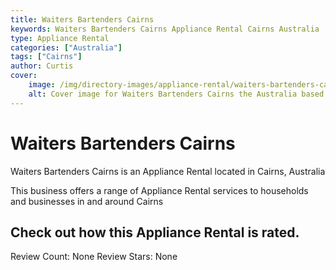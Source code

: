 ```yaml
---
title: Waiters Bartenders Cairns
keywords: Waiters Bartenders Cairns Appliance Rental Cairns Australia 
type: Appliance Rental 
categories: ["Australia"]
tags: ["Cairns"]
author: Curtis
cover:
    image: /img/directory-images/appliance-rental/waiters-bartenders-cairns.webp
    alt: Cover image for Waiters Bartenders Cairns the Australia based Appliance Rental servicing Cairns 
---
```


# Waiters Bartenders Cairns
Waiters Bartenders Cairns is an Appliance Rental located in Cairns, Australia

This business offers a range of Appliance Rental services to households and businesses in and around Cairns

## Check out how this Appliance Rental is rated.
Review Count: None
Review Stars: None
